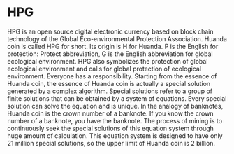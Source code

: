 # HPG
HPG is an open source digital electronic currency based on block chain technology of the Global Eco-environmental Protection Association. Huanda coin is called HPG for short. Its origin is H for Huanda. P is the English for protection: Protect abbreviation, G is the English abbreviation for global ecological environment. HPG also symbolizes the protection of global ecological environment and calls for global protection of ecological environment. Everyone has a responsibility.  Starting from the essence of Huanda coin, the essence of Huanda coin is actually a special solution generated by a complex algorithm. Special solutions refer to a group of finite solutions that can be obtained by a system of equations. Every special solution can solve the equation and is unique. In the analogy of banknotes, Huanda coin is the crown number of a banknote. If you know the crown number of a banknote, you have the banknote. The process of mining is to continuously seek the special solutions of this equation system through huge amount of calculation. This equation system is designed to have only 21 million special solutions, so the upper limit of Huanda coin is 2 billion.
